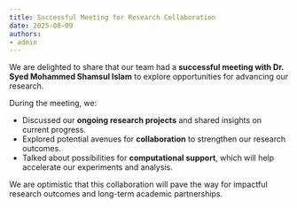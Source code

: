 ```yaml
---
title: Successful Meeting for Research Collaboration
date: 2025-08-09
authors:
- admin
---
```


We are delighted to share that our team had a **successful meeting with Dr. Syed Mohammed Shamsul Islam** to explore opportunities for advancing our research. 

<!--more-->

During the meeting, we:  
- Discussed our **ongoing research projects** and shared insights on current progress.  
- Explored potential avenues for **collaboration** to strengthen our research outcomes.  
- Talked about possibilities for **computational support**, which will help accelerate our experiments and analysis.  

We are optimistic that this collaboration will pave the way for impactful research outcomes and long-term academic partnerships.